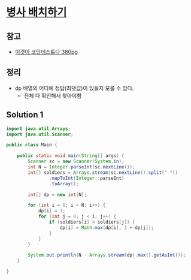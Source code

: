 # [병사 배치하기](https://www.acmicpc.net/problem/18353)

## 참고

- [이것이 코딩테스트다 380pg](https://github.com/ndb796/python-for-coding-test/blob/master/16/4.java)

## 정리

- dp 배열의 어디에 정답(최댓값)이 있을지 모를 수 있다.
  - 전체 다 확인해서 찾아야함

## Solution 1

```java
import java.util.Arrays;
import java.util.Scanner;

public class Main {

    public static void main(String[] args) {
        Scanner sc = new Scanner(System.in);
        int N = Integer.parseInt(sc.nextLine());
        int[] soldiers = Arrays.stream(sc.nextLine().split(" "))
                .mapToInt(Integer::parseInt)
                .toArray();

        int[] dp = new int[N];

        for (int i = 0; i < N; i++) {
            dp[i] = 1;
            for (int j = 0; j < i; j++) {
                if (soldiers[i] < soldiers[j]) {
                    dp[i] = Math.max(dp[i], 1 + dp[j]);
                }
            }
        }

        System.out.println(N - Arrays.stream(dp).max().getAsInt());
    }

}
```
